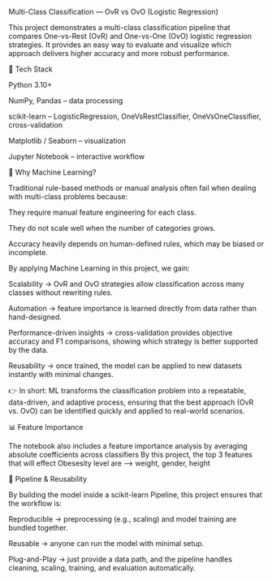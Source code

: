 Multi-Class Classification — OvR vs OvO (Logistic Regression)

This project demonstrates a multi-class classification pipeline that compares One-vs-Rest (OvR) and One-vs-One (OvO) logistic regression strategies.
It provides an easy way to evaluate and visualize which approach delivers higher accuracy and more robust performance.


🧰 Tech Stack

Python 3.10+

NumPy, Pandas – data processing

scikit-learn – LogisticRegression, OneVsRestClassifier, OneVsOneClassifier, cross-validation

Matplotlib / Seaborn – visualization

Jupyter Notebook – interactive workflow


🤖 Why Machine Learning?

Traditional rule-based methods or manual analysis often fail when dealing with multi-class problems because:

They require manual feature engineering for each class.

They do not scale well when the number of categories grows.

Accuracy heavily depends on human-defined rules, which may be biased or incomplete.

By applying Machine Learning in this project, we gain:

Scalability → OvR and OvO strategies allow classification across many classes without rewriting rules.

Automation → feature importance is learned directly from data rather than hand-designed.

Performance-driven insights → cross-validation provides objective accuracy and F1 comparisons, showing which strategy is better supported by the data.

Reusability → once trained, the model can be applied to new datasets instantly with minimal changes.

👉 In short: ML transforms the classification problem into a repeatable, data-driven, and adaptive process, ensuring that the best approach (OvR vs. OvO) can be identified quickly and applied to real-world scenarios.


📊 Feature Importance

The notebook also includes a feature importance analysis by averaging absolute coefficients across classifiers
By this project, the top 3 features that will effect Obesesity level are --> weight, gender, height


🔄 Pipeline & Reusability

By building the model inside a scikit-learn Pipeline, this project ensures that the workflow is:

Reproducible → preprocessing (e.g., scaling) and model training are bundled together.

Reusable → anyone can run the model with minimal setup.

Plug-and-Play → just provide a data path, and the pipeline handles cleaning, scaling, training, and evaluation automatically.
